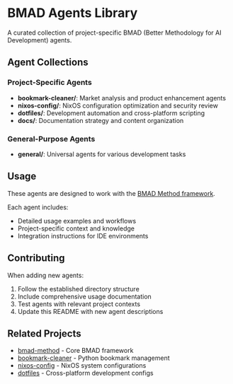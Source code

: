 # BMAD Agents Library

A curated collection of project-specific BMAD (Better Methodology for AI Development) agents.

## Agent Collections

### Project-Specific Agents
- **bookmark-cleaner/**: Market analysis and product enhancement agents
- **nixos-config/**: NixOS configuration optimization and security review
- **dotfiles/**: Development automation and cross-platform scripting  
- **docs/**: Documentation strategy and content organization

### General-Purpose Agents
- **general/**: Universal agents for various development tasks

## Usage

These agents are designed to work with the [BMAD Method framework](https://github.com/emeraldocean123/bmad-method).

Each agent includes:
- Detailed usage examples and workflows
- Project-specific context and knowledge
- Integration instructions for IDE environments

## Contributing

When adding new agents:
1. Follow the established directory structure
2. Include comprehensive usage documentation
3. Test agents with relevant project contexts
4. Update this README with new agent descriptions

## Related Projects

- [bmad-method](https://github.com/emeraldocean123/bmad-method) - Core BMAD framework
- [bookmark-cleaner](https://github.com/emeraldocean123/bookmark-cleaner) - Python bookmark management
- [nixos-config](https://github.com/emeraldocean123/nixos-config) - NixOS system configurations
- [dotfiles](https://github.com/emeraldocean123/dotfiles) - Cross-platform development configs

